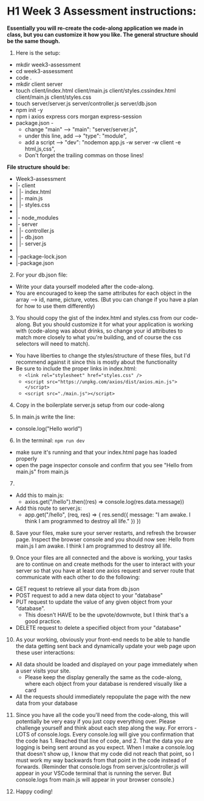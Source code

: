 # H1 Week 3 Assessment instructions:

**Essentially you will re-create the code-along application we made in class, but you can customize it how you like. The general structure should be the same though.**

1. Here is the setup:

- mkdir week3-assessment
- cd week3-assessment
- code .
- mkdir client server
- touch client/index.html client/main.js client/styles.cssindex.html client/main.js client/styles.css
- touch server/server.js server/controller.js server/db.json
- npm init -y
- npm i axios express cors morgan express-session
- package.json -
  - change "main" --> "main": "server/server.js",
  - under this line, add --> "type": "module",
  - add a script --> "dev": "nodemon app.js -w server -w client -e html,js,css",
  - Don't forget the trailing commas on those lines!

**File structure should be:**

- Week3-assessment
- |- client
- | |- index.html
- | |- main.js
- | |- styles.css
- |
- |- node_modules
- |- server
- | |- controller.js
- | |- db.json
- | |- server.js
- |
- |-package-lock.json
- |-package.json

2. For your db.json file:

- Write your data yourself modeled after the code-along.
- You are encouraged to keep the same attributes for each object in the array --> id, name, picture, votes. (But you can change if you have a plan for how to use them differently)

3. You should copy the gist of the index.html and styles.css from our code-along. But you should customize it for what your application is working with (code-along was about drinks, so change your id attributes to match more closely to what you're building, and of course the css selectors will need to match).

- You have liberties to change the styles/structure of these files, but I'd recommend against it since this is mostly about the functionality
- Be sure to include the proper links in index.html:
  - `<link rel="stylesheet" href="styles.css" />`
  - `<script src="https://unpkg.com/axios/dist/axios.min.js"></script>`
  - `<script src="./main.js"></script>`

4. Copy in the boilerplate server.js setup from our code-along

5. In main.js write the line:

- console.log("Hello world")

6. In the terminal: `npm run dev`

- make sure it's running and that your index.html page has loaded properly
- open the page inspector console and confirm that you see "Hello from main.js" from main.js

7.

- Add this to main.js:
  - axios.get("/hello").then((res) => console.log(res.data.message))
- Add this route to server.js:
  - app.get("/hello", (req, res) => {
    res.send({ message: "I am awake. I think I am programmed to destroy all life." })
    })

8. Save your files, make sure your server restarts, and refresh the browser page. Inspect the browser console and you should now see:
   Hello from main.js
   I am awake. I think I am programmed to destroy all life.

9. Once your files are all connected and the above is working, your tasks are to continue on and create methods for the user to interact with your server so that you have at least one axios request and server route that communicate with each other to do the following:

- GET request to retrieve all your data from db.json
- POST request to add a new data object to your "database"
- PUT request to update the value of any given object from your "database".
  - This doesn't HAVE to be the upvote/downvote, but I think that's a good practice.
- DELETE request to delete a specified object from your "database"

10. As your working, obviously your front-end needs to be able to handle the data getting sent back and dynamically update your web page upon these user interactions:

- All data should be loaded and displayed on your page immediately when a user visits your site.
  - Please keep the display generally the same as the code-along, where each object from your database is rendered visually like a card
- All the requests should immediately repopulate the page with the new data from your database

11. Since you have all the code you'll need from the code-along, this will potentially be very easy if you just copy everything over. Please challenge yourself and think about each step along the way. For errors - LOTS of console.logs. Every console.log will give you confirmation that the code has 1. Reached that line of code, and 2. That the data you are logging is being sent around as you expect. When I make a console.log that doesn't show up, I know that my code did not reach that point, so I must work my way backwards from that point in the code instead of forwards.
    (Reminder that console.logs from server.js/controller.js will appear in your VSCode terminal that is running the server. But console.logs from main.js will appear in your browser console.)

12. Happy coding!
